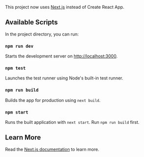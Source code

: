 This project now uses [Next.js](https://nextjs.org/) instead of Create React App.

## Available Scripts

In the project directory, you can run:

### `npm run dev`

Starts the development server on [http://localhost:3000](http://localhost:3000).

### `npm test`

Launches the test runner using Node's built-in test runner.

### `npm run build`

Builds the app for production using `next build`.

### `npm start`

Runs the built application with `next start`. Run `npm run build` first.

## Learn More

Read the [Next.js documentation](https://nextjs.org/docs) to learn more.

